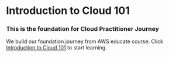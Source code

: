 #   Introduction to Cloud 101

### This is the foundation for Cloud Practitioner Journey
We build our foundation journey from AWS educate course. Click [Introduction to Cloud 101](https://awseducate.instructure.com/courses/746) to start learning.